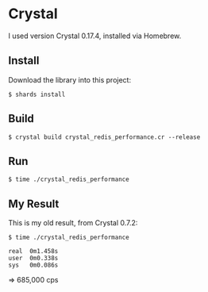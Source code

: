 # Crystal

I used version Crystal 0.17.4, installed via Homebrew.


## Install

Download the library into this project:

```
$ shards install
```

## Build

```
$ crystal build crystal_redis_performance.cr --release
```

## Run

```
$ time ./crystal_redis_performance
```

## My Result

This is my old result, from Crystal 0.7.2:

```
$ time ./crystal_redis_performance

real  0m1.458s
user  0m0.338s
sys   0m0.086s
```

=> 685,000 cps
